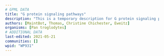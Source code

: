 ```yaml
---
# GPML DATA
title: "G protein signaling pathways"
description: "This is a temporary description for G protein signaling pathways"
authors: [MaintBot, Thomas, Christine Chichester, Eweitz]
organisms: [Pan troglodytes]
# ADDITIONAL DATA
last-edited: 2021-05-21
communities: []
wpid: "WP931"
---
```

